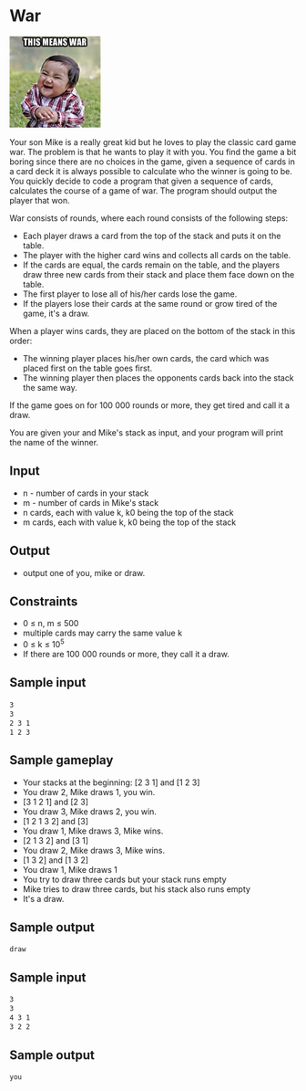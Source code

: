 # War
![](../images/war.jpg)

Your son Mike is a really great kid but he loves to play the classic card game war.
The problem is that he wants to play it with you.
You find the game a bit boring since there are no choices in the game, given a sequence of cards in a card deck it is always possible to calculate who the winner is going to be.
You quickly decide to code a program that given a sequence of cards, calculates the course of a game of war. The program should output the player that won.

War consists of rounds, where each round consists of the following steps:
* Each player draws a card from the top of the stack and puts it on the table.
* The player with the higher card wins and collects all cards on the table.
* If the cards are equal, the cards remain on the table, and the players draw three new cards from their stack and place them face down on the table.
* The first player to lose all of his/her cards lose the game.
* If the players lose their cards at the same round or grow tired of the game, it's a draw.

When a player wins cards, they are placed on the bottom of the stack in this order:
* The winning player places his/her own cards, the card which was placed first on the table goes first.
* The winning player then places the opponents cards back into the stack the same way.

If the game goes on for 100 000 rounds or more, they get tired and call it a draw.

You are given your and Mike's stack as input, and your program will print the name of the winner.

## Input
* n - number of cards in your stack
* m - number of cards in Mike's stack
* n cards, each with value k, k0 being the top of the stack
* m cards, each with value k, k0 being the top of the stack

## Output
* output one of you, mike or draw.

## Constraints
* 0 &le; n, m &le; 500
* multiple cards may carry the same value k
* 0 &le; k &le; 10<sup>5</sup>
* If there are 100 000 rounds or more, they call it a draw.

## Sample input
```
3
3
2 3 1
1 2 3
```

## Sample gameplay

* Your stacks at the beginning: [2 3 1] and [1 2 3]
* You draw 2, Mike draws 1, you win.
* [3 1 2 1] and [2 3]
* You draw 3, Mike draws 2, you win.
* [1 2 1 3 2] and [3]
* You draw 1, Mike draws 3, Mike wins.
* [2 1 3 2] and [3 1]
* You draw 2, Mike draws 3, Mike wins.
* [1 3 2] and [1 3 2]
* You draw 1, Mike draws 1
* You try to draw three cards but your stack runs empty
* Mike tries to draw three cards, but his stack also runs empty
* It's a draw.

## Sample output
```
draw
```

## Sample input
```
3
3
4 3 1
3 2 2
```

## Sample output
```
you
```
